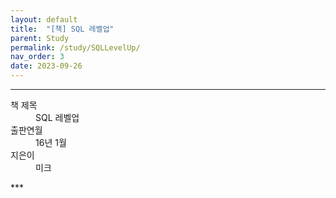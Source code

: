```yaml
---
layout: default
title:  "[책] SQL 레벨업"
parent: Study
permalink: /study/SQLLevelUp/
nav_order: 3
date: 2023-09-26
---
```


***
<dl>
  <dt>책 제목</dt>
  <dd>SQL 레벨업</dd>
<dt>출판연월</dt>
  <dd>16년 1월</dd>
  <dt>지은이</dt>
  <dd>미크</dd>
</dl> 
***



